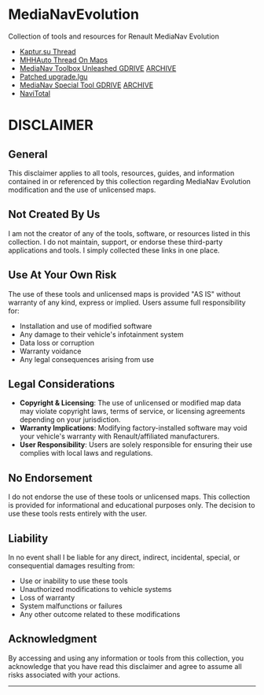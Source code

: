 # MediaNavEvolution
Collection of tools and resources for Renault MediaNav Evolution 

- [Kaptur.su Thread](https://kaptur.su/threads/media-nav.102/)
- [MHHAuto Thread On Maps](https://mhhauto.com/Thread-RENAULT-MediaNav-free-maps-tutorial)
- [MediaNav Toolbox Unleashed GDRIVE](https://drive.google.com/file/d/1LV8D8boCk7g_UcDPyEZqOQbb2EbMpvf7/view?usp=sharing) [ARCHIVE](https://archive.org/details/medianavtoolboxunleashed-1.5.3)
- [Patched upgrade.lgu](https://drive.google.com/file/d/1sqG7F1I4A66gf1nIzwNz1Miq-5Ltcuqr/view)
- [MediaNav Special Tool GDRIVE](https://drive.google.com/file/d/1auUOmRU_WHQRTO29Y_sXfg0ubBCkDKy8/view) [ARCHIVE](https://archive.org/details/medianav-special-tool-v-2.1)
- [NaviTotal](https://www.navitotal.com/maps-buildings-dem-poi/)

# DISCLAIMER

## General

This disclaimer applies to all tools, resources, guides, and information contained in or referenced by this collection regarding MediaNav Evolution modification and the use of unlicensed maps.

## Not Created By Us

I am not the creator of any of the tools, software, or resources listed in this collection. I do not maintain, support, or endorse these third-party applications and tools. I simply collected these links in one place.

## Use At Your Own Risk

The use of these tools and unlicensed maps is provided "AS IS" without warranty of any kind, express or implied. Users assume full responsibility for:
- Installation and use of modified software
- Any damage to their vehicle's infotainment system
- Data loss or corruption
- Warranty voidance
- Any legal consequences arising from use

## Legal Considerations

- **Copyright & Licensing**: The use of unlicensed or modified map data may violate copyright laws, terms of service, or licensing agreements depending on your jurisdiction.
- **Warranty Implications**: Modifying factory-installed software may void your vehicle's warranty with Renault/affiliated manufacturers.
- **User Responsibility**: Users are solely responsible for ensuring their use complies with local laws and regulations.

## No Endorsement

I do not endorse the use of these tools or unlicensed maps. This collection is provided for informational and educational purposes only. The decision to use these tools rests entirely with the user.

## Liability

In no event shall I be liable for any direct, indirect, incidental, special, or consequential damages resulting from:
- Use or inability to use these tools
- Unauthorized modifications to vehicle systems
- Loss of warranty
- System malfunctions or failures
- Any other outcome related to these modifications

## Acknowledgment

By accessing and using any information or tools from this collection, you acknowledge that you have read this disclaimer and agree to assume all risks associated with your actions.

---

